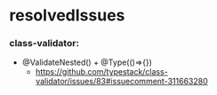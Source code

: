 # resolvedIssues
### class-validator:
* @ValidateNested() + @Type(()=>{})
  * https://github.com/typestack/class-validator/issues/83#issuecomment-311663280
